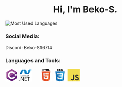 <h1 align="center">Hi, I'm Beko-S.</h1>

![Most Used Languages](https://github-readme-stats.vercel.app/api/top-langs/?username=Beko-S&theme=radical)



<h3 align="left">Social Media:</h3>
Discord: Beko-S#6714


<h3 align="left">Languages and Tools:</h3>

<p align="left">
  
  <img src="https://raw.githubusercontent.com/devicons/devicon/master/icons/csharp/csharp-original.svg" width="40" height="40"/>
  <img src="https://raw.githubusercontent.com/devicons/devicon/master/icons/dot-net/dot-net-original-wordmark.svg" width="40" height="40"/>
  ​ ​ ​ ​ ​ ​ ​
  <img src="https://raw.githubusercontent.com/devicons/devicon/master/icons/html5/html5-original-wordmark.svg" width="40" height="40"/>
  <img src="https://raw.githubusercontent.com/devicons/devicon/master/icons/css3/css3-original-wordmark.svg" width="40" height="40"/>
  <img src="https://raw.githubusercontent.com/devicons/devicon/master/icons/javascript/javascript-original.svg" width="40" height="40"/>
  
</p>
